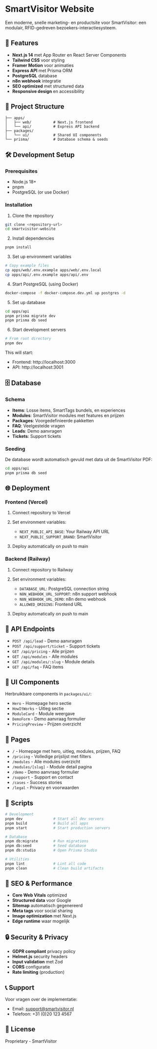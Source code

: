 # SmartVisitor Website

Een moderne, snelle marketing- en productsite voor SmartVisitor: een modulair, RFID-gedreven bezoekers-interactiesysteem.

## 🚀 Features

- **Next.js 14** met App Router en React Server Components
- **Tailwind CSS** voor styling
- **Framer Motion** voor animaties
- **Express API** met Prisma ORM
- **PostgreSQL** database
- **n8n webhook** integratie
- **SEO optimized** met structured data
- **Responsive design** en accessibility

## 📁 Project Structure

```
├── apps/
│   ├── web/          # Next.js frontend
│   └── api/          # Express API backend
├── packages/
│   └── ui/           # Shared UI components
└── prisma/           # Database schema & seeds
```

## 🛠 Development Setup

### Prerequisites

- Node.js 18+
- pnpm
- PostgreSQL (or use Docker)

### Installation

1. Clone the repository
```bash
git clone <repository-url>
cd smartvisitor-website
```

2. Install dependencies
```bash
pnpm install
```

3. Set up environment variables
```bash
# Copy example files
cp apps/web/.env.example apps/web/.env.local
cp apps/api/.env.example apps/api/.env
```

4. Start PostgreSQL (using Docker)
```bash
docker-compose -f docker-compose.dev.yml up postgres -d
```

5. Set up database
```bash
cd apps/api
pnpm prisma migrate dev
pnpm prisma db seed
```

6. Start development servers
```bash
# From root directory
pnpm dev
```

This will start:
- Frontend: http://localhost:3000
- API: http://localhost:3001

## 🗄 Database

### Schema

- **Items**: Losse items, SmartTags bundels, en experiences
- **Modules**: SmartVisitor modules met features en prijzen
- **Packages**: Voorgedefinieerde pakketten
- **FAQ**: Veelgestelde vragen
- **Leads**: Demo aanvragen
- **Tickets**: Support tickets

### Seeding

De database wordt automatisch gevuld met data uit de SmartVisitor PDF:

```bash
cd apps/api
pnpm prisma db seed
```

## 🌐 Deployment

### Frontend (Vercel)

1. Connect repository to Vercel
2. Set environment variables:
   - `NEXT_PUBLIC_API_BASE`: Your Railway API URL
   - `NEXT_PUBLIC_SUPPORT_BRAND`: SmartVisitor

3. Deploy automatically on push to main

### Backend (Railway)

1. Connect repository to Railway
2. Set environment variables:
   - `DATABASE_URL`: PostgreSQL connection string
   - `N8N_WEBHOOK_URL_SUPPORT`: n8n support webhook
   - `N8N_WEBHOOK_URL_DEMO`: n8n demo webhook
   - `ALLOWED_ORIGINS`: Frontend URL

3. Deploy automatically on push to main

## 🔗 API Endpoints

- `POST /api/lead` - Demo aanvragen
- `POST /api/support/ticket` - Support tickets
- `GET /api/pricing` - Alle prijzen
- `GET /api/modules` - Alle modules
- `GET /api/modules/:slug` - Module details
- `GET /api/faq` - FAQ items

## 🎨 UI Components

Herbruikbare components in `packages/ui/`:

- `Hero` - Homepage hero sectie
- `HowItWorks` - Uitleg sectie
- `ModuleCard` - Module weergave
- `DemoForm` - Demo aanvraag formulier
- `PricingPreview` - Prijzen overzicht

## 📱 Pages

- `/` - Homepage met hero, uitleg, modules, prijzen, FAQ
- `/pricing` - Volledige prijslijst met filters
- `/modules` - Alle modules overzicht
- `/modules/[slug]` - Module detail pagina
- `/demo` - Demo aanvraag formulier
- `/support` - Support en contact
- `/cases` - Success stories
- `/legal` - Privacy en voorwaarden

## 🔧 Scripts

```bash
# Development
pnpm dev              # Start all dev servers
pnpm build            # Build all apps
pnpm start            # Start production servers

# Database
pnpm db:migrate       # Run migrations
pnpm db:seed          # Seed database
pnpm db:studio        # Open Prisma Studio

# Utilities
pnpm lint             # Lint all code
pnpm clean            # Clean build artifacts
```

## 🎯 SEO & Performance

- **Core Web Vitals** optimized
- **Structured data** voor Google
- **Sitemap** automatisch gegenereerd
- **Meta tags** voor social sharing
- **Image optimization** met Next.js
- **Edge runtime** waar mogelijk

## 🔒 Security & Privacy

- **GDPR compliant** privacy policy
- **Helmet.js** security headers
- **Input validation** met Zod
- **CORS** configuratie
- **Rate limiting** (production)

## 📞 Support

Voor vragen over de implementatie:
- Email: support@smartvisitor.nl
- Telefoon: +31 (0)20 123 4567

## 📄 License

Proprietary - SmartVisitor

